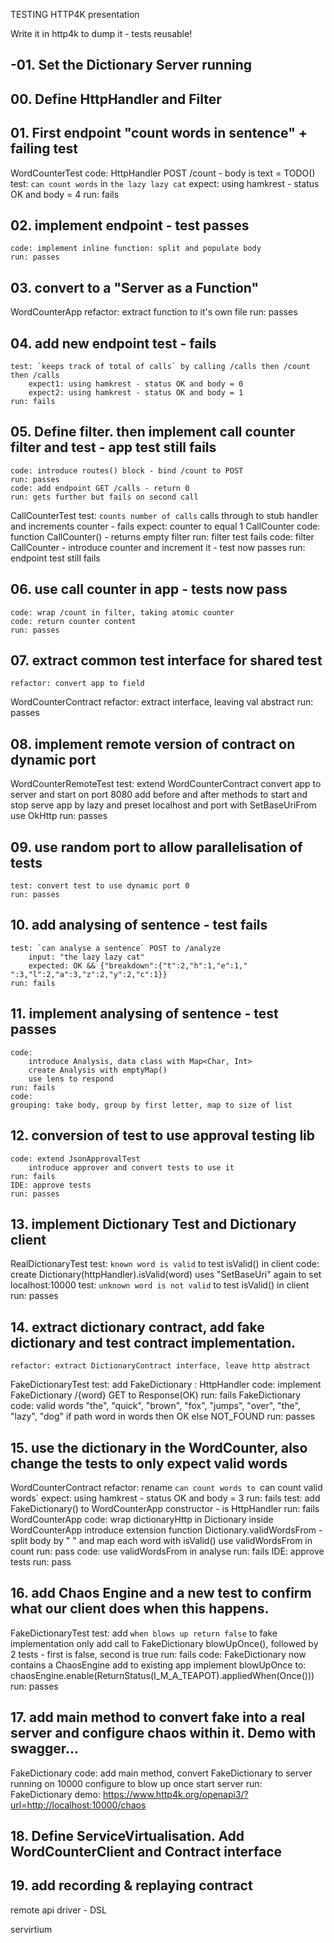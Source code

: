 TESTING HTTP4K presentation

Write it in http4k to dump it - tests reusable!

## -01. Set the Dictionary Server running

## 00. Define HttpHandler and Filter

## 01. First endpoint "count words in sentence" + failing test
WordCounterTest
    code: HttpHandler POST /count - body is text = TODO()
    test: `can count words` in `the lazy lazy cat` 
        expect: using hamkrest - status OK and body = 4
    run: fails
     
## 02. implement endpoint - test passes
    code: implement inline function: split and populate body
    run: passes

## 03. convert to a "Server as a Function"
WordCounterApp
    refactor: extract function to it's own file
    run: passes
    
## 04. add new endpoint test - fails
    test: `keeps track of total of calls` by calling /calls then /count then /calls
        expect1: using hamkrest - status OK and body = 0
        expect2: using hamkrest - status OK and body = 1
    run: fails
    
## 05. Define filter. then implement call counter filter and test - app test still fails
    code: introduce routes() block - bind /count to POST
    run: passes
    code: add endpoint GET /calls - return 0
    run: gets further but fails on second call

CallCounterTest
    test: `counts number of calls` calls through to stub handler and increments counter - fails
        expect: counter to equal 1
CallCounter
    code: function CallCounter() - returns empty filter
    run: filter test fails
    code: filter CallCounter - introduce counter and increment it - test now passes
    run: endpoint test still fails
    
## 06. use call counter in app - tests now pass
    code: wrap /count in filter, taking atomic counter
    code: return counter content
    run: passes

## 07. extract common test interface for shared test
    refactor: convert app to field
WordCounterContract
    refactor: extract interface, leaving val abstract
    run: passes
        
## 08. implement remote version of contract on dynamic port
WordCounterRemoteTest
    test: extend WordCounterContract
        convert app to server and start on port 8080
        add before and after methods to start and stop serve
        app by lazy and preset localhost and port with SetBaseUriFrom 
        use OkHttp
    run: passes

## 09. use random port to allow parallelisation of tests
    test: convert test to use dynamic port 0
    run: passes

## 10. add analysing of sentence - test fails
    test: `can analyse a sentence` POST to /analyze
        input: "the lazy lazy cat"
        expected: OK && {"breakdown":{"t":2,"h":1,"e":1," ":3,"l":2,"a":3,"z":2,"y":2,"c":1}} 
    run: fails

## 11. implement analysing of sentence - test passes
    code: 
        introduce Analysis, data class with Map<Char, Int>
        create Analysis with emptyMap()
        use lens to respond
    run: fails
    code: 
    grouping: take body, group by first letter, map to size of list

## 12. conversion of test to use approval testing lib
    code: extend JsonApprovalTest
        introduce approver and convert tests to use it
    run: fails
    IDE: approve tests
    run: passes
            
## 13. implement Dictionary Test and Dictionary client
RealDictionaryTest
    test: `known word is valid` to test isValid() in client
    code: create Dictionary(httpHandler).isValid(word)
        uses "SetBaseUri" again to set localhost:10000
    test: `unknown word is not valid` to test isValid() in client
    run: passes

## 14. extract dictionary contract, add fake dictionary and test contract implementation.
    refactor: extract DictionaryContract interface, leave http abstract
FakeDictionaryTest
    test: add FakeDictionary : HttpHandler
    code: implement FakeDictionary
        /{word} GET to Response(OK)
    run: fails
FakeDictionary
    code:
        valid words "the", "quick", "brown", "fox", "jumps", "over", "the", "lazy", "dog"
        if path word in words then OK else NOT_FOUND
    run: passes

## 15. use the dictionary in the WordCounter, also change the tests to only expect valid words
WordCounterContract
    refactor: rename `can count words to `can count valid words`
        expect: using hamkrest - status OK and body = 3
    run: fails
    test: add FakeDictionary() to WordCounterApp constructor - is HttpHandler
    run: fails
WordCounterApp
    code: wrap dictionaryHttp in Dictionary inside WordCounterApp
        introduce extension function Dictionary.validWordsFrom - split body by " " and map each word with isValid()
        use validWordsFrom in count
    run: pass
    code: use validWordsFrom in analyse
    run: fails
    IDE: approve tests
    run: pass
    
## 16. add Chaos Engine and a new test to confirm what our client does when this happens.
FakeDictionaryTest 
    test: add `when blows up return false` to fake implementation only
        add call to FakeDictionary blowUpOnce(), followed by 2 tests - first is false, second is true
    run: fails
    code: FakeDictionary now contains a ChaosEngine
        add to existing app
        implement blowUpOnce to: chaosEngine.enable(ReturnStatus(I_M_A_TEAPOT).appliedWhen(Once()))
    run: passes

## 17. add main method to convert fake into a real server and configure chaos within it. Demo with swagger...
FakeDictionary
    code: add main method, convert FakeDictionary to server running on 10000
        configure to blow up once
        start server
    run: FakeDictionary
    demo: https://www.http4k.org/openapi3/?url=http://localhost:10000/chaos

## 18. Define ServiceVirtualisation. Add WordCounterClient and Contract interface

## 19. add recording & replaying contract

remote api driver - DSL

servirtium

